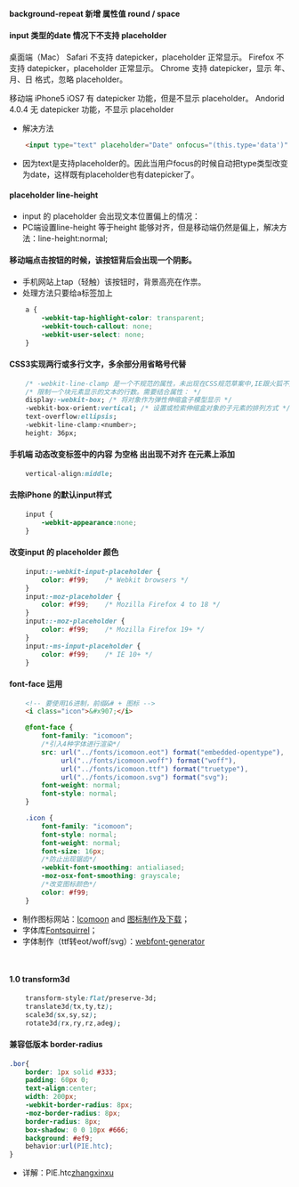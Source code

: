 #### background-repeat 新增 属性值 round / space





#### input 类型的date 情况下不支持 placeholder 
桌面端（Mac）
Safari 不支持 datepicker，placeholder 正常显示。
Firefox 不支持 datepicker，placeholder 正常显示。
Chrome 支持 datepicker，显示 年、月、日 格式，忽略 placeholder。

移动端
iPhone5 iOS7 有 datepicker 功能，但是不显示 placeholder。
Andorid 4.0.4 无 datepicker 功能，不显示 placeholder

- 解决方法
```html
	<input type="text" placeholder="Date" onfocus="(this.type='data')" id="date">
```
- 因为text是支持placeholder的。因此当用户focus的时候自动把type类型改变为date，这样既有placeholder也有datepicker了。

#### placeholder line-height
- input 的 placeholder 会出现文本位置偏上的情况：
- PC端设置line-height 等于height 能够对齐，但是移动端仍然是偏上，解决方法：line-height:normal;



#### 移动端点击按钮的时候，该按钮背后会出现一个阴影。
- 手机网站上tap（轻触）该按钮时，背景高亮在作祟。
- 处理方法只要给a标签加上
```css
	a {
		-webkit-tap-highlight-color: transparent;
		-webkit-touch-callout: none;
		-webkit-user-select: none;
	}
```


#### CSS3实现两行或多行文字，多余部分用省略号代替
```css
	/* -webkit-line-clamp 是一个不规范的属性，未出现在CSS规范草案中,IE跟火狐不支持，Safari跟Chrome支持 */
	/* 限制一个块元素显示的文本的行数。需要结合属性： */
	display:-webkit-box; /* 将对象作为弹性伸缩盒子模型显示 */
	-webkit-box-orient:vertical; /* 设置或检索伸缩盒对象的子元素的排列方式 */
	text-overflow:ellipsis; 
	-webkit-line-clamp:<number>;
	height: 36px;
```


#### 手机端 动态改变标签中的内容 为空格 出出现不对齐 在元素上添加
```css
	vertical-align:middle;
```


#### 去除iPhone 的默认input样式
```css
	input {
		-webkit-appearance:none;
	}
```


#### 改变input 的 placeholder 颜色
```css
	input::-webkit-input-placeholder {
		color: #f99;	/* Webkit browsers */
	}
	input:-moz-placeholder {
		color: #f99;	/* Mozilla Firefox 4 to 18 */
	}
	input::-moz-placeholder {
		color: #f99;	/* Mozilla Firefox 19+ */
	}
	input:-ms-input-placeholder {
		color: #f99;	/* IE 10+ */
	}
```


#### font-face 运用
```html
	<!-- 要使用16进制，前缀&# + 图标 -->
	<i class="icon">&#x907;</i> 
```
```css
	@font-face {
		font-family: "icomoon";
		/*引入4种字体进行渲染*/
		src: url("../fonts/icomoon.eot") format("embedded-opentype"),
			 url("../fonts/icomoon.woff") format("woff"),
			 url("../fonts/icomoon.ttf") format("truetype"),
			 url("../fonts/icomoon.svg") format("svg");
		font-weight: normal;
		font-style: normal;
	}

	.icon {
		font-family: "icomoon";
		font-style: normal;
		font-weight: normal;
		font-size: 16px;
		/*防止出现锯齿*/
		-webkit-font-smoothing: antialiased;
		-moz-osx-font-smoothing: grayscale;
		/*改变图标颜色*/
		color: #f99;
	}
```
- 制作图标网站：[Icomoon](https://icomoon.io) and [图标制作及下载](https://icomoon.io/app/#/select)；
- 字体库[Fontsquirrel](http://www.fontsquirrel.com/fontface/generator)；
- 字体制作（ttf转eot/woff/svg）：[webfont-generator](https://www.fontsquirrel.com/tools/webfont-generator)
<br>


#### 1.0  transform3d
```css
    transform-style:flat/preserve-3d;
    translate3d(tx,ty,tz);
    scale3d(sx,sy,sz);
    rotate3d(rx,ry,rz,adeg);
```


#### 兼容低版本 border-radius
```css
.bor{
	border: 1px solid #333;
	padding: 60px 0;
	text-align:center;
	width: 200px;
	-webkit-border-radius: 8px;
	-moz-border-radius: 8px;
	border-radius: 8px;
	box-shadow: 0 0 10px #666;
	background: #ef9;
	behavior:url(PIE.htc);
}
```
- 详解：PIE.htc[zhangxinxu](http://www.zhangxinxu.com/wordpress/?p=967)


